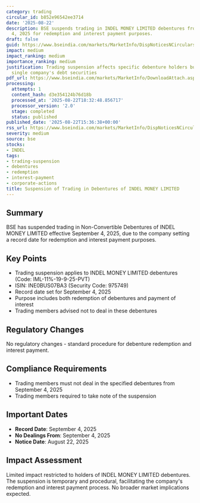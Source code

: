 ```yaml
---
category: trading
circular_id: b852e96542ee3714
date: '2025-08-22'
description: BSE suspends trading in INDEL MONEY LIMITED debentures from September
  4, 2025 for redemption and interest payment purposes.
draft: false
guid: https://www.bseindia.com/markets/MarketInfo/DispNoticesNCirculars.aspx?Noticeid={F21C8E07-3D1D-47F6-9453-3B0BE8710A0D}&noticeno=20250822-68&dt=08/22/2025&icount=68&totcount=86&flag=0
impact: medium
impact_ranking: medium
importance_ranking: medium
justification: Trading suspension affects specific debenture holders but limited to
  single company's debt securities
pdf_url: https://www.bseindia.com/markets/MarketInfo/DownloadAttach.aspx?id=20250822-68&attachedId=
processing:
  attempts: 1
  content_hash: d3e354124b76d18b
  processed_at: '2025-08-22T18:32:48.856717'
  processor_version: '2.0'
  stage: completed
  status: published
published_date: '2025-08-22T15:36:38+00:00'
rss_url: https://www.bseindia.com/markets/MarketInfo/DispNoticesNCirculars.aspx?Noticeid={F21C8E07-3D1D-47F6-9453-3B0BE8710A0D}&noticeno=20250822-68&dt=08/22/2025&icount=68&totcount=86&flag=0
severity: medium
source: bse
stocks:
- INDEL
tags:
- trading-suspension
- debentures
- redemption
- interest-payment
- corporate-actions
title: Suspension of Trading in Debentures of INDEL MONEY LIMITED
---
```


## Summary

BSE has suspended trading in Non-Convertible Debentures of INDEL MONEY LIMITED effective September 4, 2025, due to the company setting a record date for redemption and interest payment purposes.

## Key Points

- Trading suspension applies to INDEL MONEY LIMITED debentures (Code: IML-11%-19-9-25-PVT)
- ISIN: INE0BUS07BA3 (Security Code: 975749)
- Record date set for September 4, 2025
- Purpose includes both redemption of debentures and payment of interest
- Trading members advised not to deal in these debentures

## Regulatory Changes

No regulatory changes - standard procedure for debenture redemption and interest payment.

## Compliance Requirements

- Trading members must not deal in the specified debentures from September 4, 2025
- Trading members required to take note of the suspension

## Important Dates

- **Record Date**: September 4, 2025
- **No Dealings From**: September 4, 2025
- **Notice Date**: August 22, 2025

## Impact Assessment

Limited impact restricted to holders of INDEL MONEY LIMITED debentures. The suspension is temporary and procedural, facilitating the company's redemption and interest payment process. No broader market implications expected.
